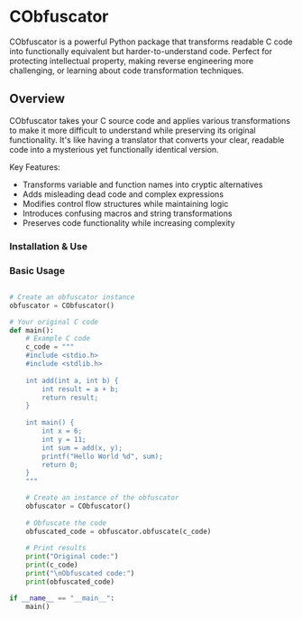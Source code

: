 # CObfuscator

CObfuscator is a powerful Python package that transforms readable C code into functionally equivalent but harder-to-understand code. Perfect for protecting intellectual property, making reverse engineering more challenging, or learning about code transformation techniques.

## Overview

CObfuscator takes your C source code and applies various transformations to make it more difficult to understand while preserving its original functionality. It's like having a translator that converts your clear, readable code into a mysterious yet functionally identical version.

Key Features:
- Transforms variable and function names into cryptic alternatives
- Adds misleading dead code and complex expressions
- Modifies control flow structures while maintaining logic
- Introduces confusing macros and string transformations
- Preserves code functionality while increasing complexity

### Installation & Use

### Basic Usage

```python

# Create an obfuscator instance
obfuscator = CObfuscator()

# Your original C code
def main():
    # Example C code
    c_code = """
    #include <stdio.h>
    #include <stdlib.h>
    
    int add(int a, int b) {
        int result = a + b;
        return result;
    }
    
    int main() {
        int x = 6;
        int y = 11;
        int sum = add(x, y);
        printf("Hello World %d", sum);
        return 0;
    }
    """

    # Create an instance of the obfuscator
    obfuscator = CObfuscator()
    
    # Obfuscate the code
    obfuscated_code = obfuscator.obfuscate(c_code)
    
    # Print results
    print("Original code:")
    print(c_code)
    print("\nObfuscated code:")
    print(obfuscated_code)

if __name__ == "__main__":
    main()
```
